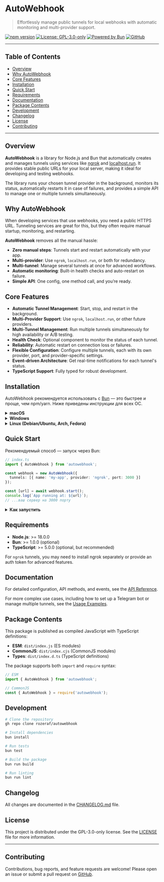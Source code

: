 
# AutoWebhook

> Effortlessly manage public tunnels for local webhooks with automatic monitoring and multi-provider support.

[![npm version](https://img.shields.io/npm/v/autowebhook.svg)](https://www.npmjs.com/package/autowebhook)
[![License: GPL-3.0-only](https://img.shields.io/badge/License-GPL--3.0--only-blue.svg)](https://www.gnu.org/licenses/gpl-3.0.html)
[![Powered by Bun](https://img.shields.io/badge/powered%20by-Bun-black.svg?style=flat&logo=bun)](https://bun.sh)
[![GitHub](https://img.shields.io/badge/GitHub-autowebhook-blue?logo=github)](https://github.com/rozeraf/autowebhook)


---


## Table of Contents

- [Overview](#overview)
- [Why AutoWebhook](#why-autowebhook)
- [Core Features](#core-features)
- [Installation](#installation)
- [Quick Start](#quick-start)
- [Requirements](#requirements)
- [Documentation](#documentation)
- [Package Contents](#package-contents)
- [Development](#development)
- [Changelog](#changelog)
- [License](#license)
- [Contributing](#contributing)

---

## Overview

**AutoWebhook** is a library for Node.js and Bun that automatically creates and manages tunnels using services like [ngrok](https://ngrok.com/) and [localhost.run](https://localhost.run). It provides stable public URLs for your local server, making it ideal for developing and testing webhooks.

The library runs your chosen tunnel provider in the background, monitors its status, automatically restarts it in case of failures, and provides a simple API to manage one or multiple tunnels simultaneously.



## Why AutoWebhook

When developing services that use webhooks, you need a public HTTPS URL. Tunneling services are great for this, but they often require manual startup, monitoring, and restarting.

**AutoWebhook** removes all the manual hassle:

- **Zero manual steps**: Tunnels start and restart automatically with your app.
- **Multi-provider**: Use `ngrok`, `localhost.run`, or both for redundancy.
- **Multi-tunnel**: Manage several tunnels at once for advanced workflows.
- **Automatic monitoring**: Built-in health checks and auto-restart on failure.
- **Simple API**: One config, one method call, and you’re ready.


## Core Features

- **Automatic Tunnel Management**: Start, stop, and restart in the background.
- **Multi-Provider Support**: Use `ngrok`, `localhost.run`, or other future providers.
- **Multi-Tunnel Management**: Run multiple tunnels simultaneously for high availability or A/B testing.
- **Health Check**: Optional component to monitor the status of each tunnel.
- **Reliability**: Automatic restart on connection loss or failures.
- **Flexible Configuration**: Configure multiple tunnels, each with its own provider, port, and provider-specific settings.
- **Event-driven Architecture**: Get real-time notifications for each tunnel's status.
- **TypeScript Support**: Fully typed for robust development.




## Installation

AutoWebhook рекомендуется использовать с [Bun](https://bun.sh/) — это быстрее и проще, чем npm/yarn. Ниже приведены инструкции для всех ОС.

<details>
<summary><strong>macOS</strong></summary>

**1. Установите Bun:**

```bash
curl -fsSL https://bun.sh/install | bash
```

**2. Установите AutoWebhook:**

```bash
bun add autowebhook
```

<details>
<summary>Альтернатива: через npm</summary>

```bash
brew install node
npm install autowebhook
```
</details>

</details>

<details>
<summary><strong>Windows</strong></summary>

**1. Установите Bun:**

- Скачайте и запустите установщик с [bun.sh](https://bun.sh/)

**2. Установите AutoWebhook:**

```powershell
bun add autowebhook
```

<details>
<summary>Альтернатива: через npm</summary>

Скачайте Node.js с [nodejs.org](https://nodejs.org/)

```powershell
npm install autowebhook
```
</details>

</details>

<details>
<summary><strong>Linux (Debian/Ubuntu, Arch, Fedora)</strong></summary>

**1. Установите Bun:**

```bash
curl -fsSL https://bun.sh/install | bash
```

**2. Установите AutoWebhook:**

```bash
bun add autowebhook
```

<details>
<summary>Альтернатива: через npm</summary>

- <details>
  <summary>Debian/Ubuntu</summary>
  
  ```bash
  sudo apt update && sudo apt install nodejs npm
  npm install autowebhook
  ```
  </details>

- <details>
  <summary>Arch Linux</summary>
  
  ```bash
  sudo pacman -S nodejs npm
  npm install autowebhook
  ```
  </details>

- <details>
  <summary>Fedora</summary>
  
  ```bash
  sudo dnf install nodejs npm
  npm install autowebhook
  ```
  </details>
</details>

</details>




## Quick Start

Рекомендуемый способ — запуск через Bun:

```typescript
// index.ts
import { AutoWebhook } from 'autowebhook';

const webhook = new AutoWebhook({
  tunnels: [{ name: 'my-app', provider: 'ngrok', port: 3000 }]
});

const [url] = await webhook.start();
console.log(`App running at: ${url}`);
// ...ваш сервер на 3000 порту
```

<details>
<summary><strong>Как запустить</strong></summary>

**С помощью Bun:**

```bash
bun run index.ts
```

<details>
<summary>Через npm (альтернатива)</summary>

```bash
npx tsx index.ts
# или
npm run start
```
</details>

<details>
<summary>Через node (после компиляции в JS)</summary>

```bash
tsc index.ts
node index.js
```
</details>

</details>


## Requirements

- **Node.js**: >= 18.0.0
- **Bun**: >= 1.0.0 (optional)
- **TypeScript**: >= 5.0.0 (optional, but recommended)

For `ngrok` tunnels, you may need to install ngrok separately or provide an auth token for advanced features.


## Documentation


For detailed configuration, API methods, and events, see the [API Reference](./API.md).

For more complex use cases, including how to set up a Telegram bot or manage multiple tunnels, see the [Usage Examples](./EXAMPLES.md).


## Package Contents

This package is published as compiled JavaScript with TypeScript definitions:

- **ESM**: `dist/index.js` (ES modules)
- **CommonJS**: `dist/index.cjs` (CommonJS modules)
- **Types**: `dist/index.d.ts` (TypeScript definitions)

The package supports both `import` and `require` syntax:

```typescript
// ESM
import { AutoWebhook } from 'autowebhook';

// CommonJS
const { AutoWebhook } = require('autowebhook');
```


## Development

```bash
# Clone the repository
gh repo clone rozeraf/autowebhook

# Install dependencies
bun install

# Run tests
bun test

# Build the package
bun run build

# Run linting
bun run lint
```


## Changelog

All changes are documented in the [CHANGELOG.md](./CHANGELOG.md) file.


## License

This project is distributed under the GPL-3.0-only license. See the [LICENSE](./LICENSE) file for more information.

---


## Contributing

Contributions, bug reports, and feature requests are welcome! Please open an issue or submit a pull request on [GitHub](https://github.com/rozeraf/autowebhook).